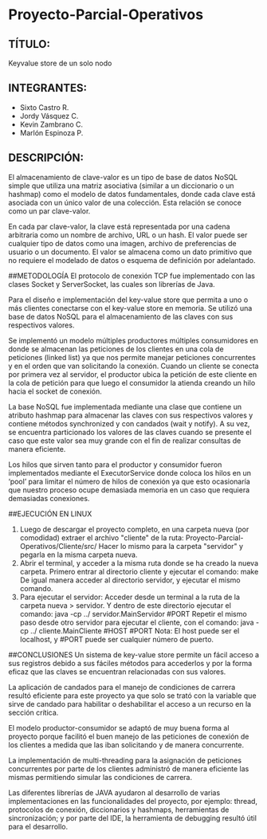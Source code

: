 # Proyecto-Parcial-Operativos

## TÍTULO:
Key­value store de un solo nodo



## INTEGRANTES:
* Sixto Castro R.
* Jordy Vásquez C.
* Kevin Zambrano C.
* Marlón Espinoza P.




## DESCRIPCIÓN:
El almacenamiento de clave-valor es un tipo de base de datos NoSQL simple que utiliza una matriz asociativa (similar a un diccionario o un hashmap) como el modelo de datos fundamentales, donde cada clave está asociada con un único valor de una colección. Esta relación se conoce como un par clave-valor.

En cada par clave-valor, la clave está representada por una cadena arbitraria como un nombre de archivo, URL o un hash. El valor puede ser cualquier tipo de datos como una imagen, archivo de preferencias de usuario o un documento. El valor se almacena como un dato primitivo que no requiere el modelado de datos o esquema de definición por adelantado.




##METODOLOGÍA
El protocolo de conexión TCP fue implementado con las clases Socket y ServerSocket, las cuales son librerías de Java.

Para el diseño e implementación del key-value store que permita a uno o más clientes conectarse con el key-value store en memoria. Se utilizó una base de datos NoSQL para el almacenamiento de las claves con sus respectivos valores. 

Se implementó un modelo múltiples productores múltiples consumidores en donde se almacenan las peticiones de los clientes en una cola de peticiones (linked list) ya que nos permite manejar peticiones concurrentes y en el orden que van solicitando la conexión. Cuando un cliente se conecta por primera vez al servidor, el productor ubica la petición de este cliente en la cola de petición para que luego el consumidor la atienda creando un hilo hacia el socket de conexión.

La base NoSQL fue implementada mediante una clase que contiene un atributo hashmap para almacenar las claves con sus respectivos valores y contiene métodos synchronized y con candados (wait y notify). A su vez, se encuentra particionado los valores de las claves cuando se presente el caso que este valor sea muy grande con el fin de realizar consultas de manera eficiente.

Los hilos que sirven tanto para el productor y consumidor fueron implementados mediante el ExecutorService donde coloca los hilos en un ‘pool’ para limitar el número de hilos de conexión ya que esto ocasionaría que nuestro proceso ocupe demasiada memoria en un caso que requiera demasiadas conexiones.

##EJECUCIÓN EN LINUX
1. Luego de descargar el proyecto completo, en una carpeta nueva (por comodidad) extraer el archivo "cliente" de la ruta:       Proyecto-Parcial-Operativos/Cliente/src/ 
Hacer lo mismo para la carpeta "servidor" y pegarla en la misma carpeta nueva.
2. Abrir el terminal, y acceder a la misma ruta donde se ha creado la nueva carpeta. Primero entrar al directorio cliente y ejecutar el comando:
        make
De igual manera acceder al directorio servidor, y ejecutar el mismo comando.
3. Para ejecutar el servidor: Acceder desde un terminal a la ruta de la carpeta nueva > servidor. Y dentro de este directorio ejecutar el comando:
        java -cp ../ servidor.MainServidor #PORT
Repetir el mismo paso desde otro servidor para ejecutar el cliente, con el comando:
        java -cp ../ cliente.MainCliente #HOST #PORT
Nota: El host puede ser el localhost, y #PORT puede ser cualquier número de puerto.


##CONCLUSIONES
Un sistema de key-value store permite un fácil acceso a sus registros debido a sus fáciles métodos para accederlos y por la forma eficaz que las claves se encuentran relacionadas con sus valores.

La aplicación de candados para el manejo de condiciones de carrera resultó eficiente para este proyecto ya que solo se trató con la variable que sirve de candado para habilitar o deshabilitar el acceso a un recurso en la sección crítica.
	
El modelo productor-consumidor se adaptó de muy buena forma al proyecto porque facilitó el buen manejo de las peticiones de conexión de los clientes a medida que las iban solicitando y de manera concurrente.
	
La implementación de multi-threading para la asignación de peticiones concurrentes por parte de los clientes administró de manera eficiente las mismas permitiendo simular las condiciones de carrera.
	
Las diferentes librerías de JAVA ayudaron al desarrollo de varias implementaciones en las funcionalidades del proyecto, por ejemplo: thread, protocolos de conexión, diccionarios y hashmaps, herramientas de sincronización; y por parte del IDE, la herramienta de debugging resultó útil para el desarrollo.

